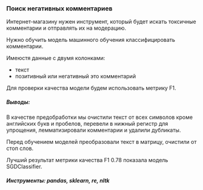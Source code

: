 ### Поиск негативных комментариев

Интернет-магазину нужен инструмент, который будет искать токсичные комментарии и отправлять их на модерацию.

Нужно обучить модель машинного обучения классифицировать комментарии.

Имеюстя данные с двумя колонками:
 - текст
 - позитивный или негативный это комментарий

Для проверки качества модели будем использовать метрику F1.

##### Выводы:
В качестве предобработки мы очистили текст от всех символов кроме английских букв и пробелов, перевели в нижный регистр для упрощения, лемматизировали комментарии и удалили дубликаты.

Перед обучением моделей преобразовали текст в матрицу, очистили от стоп слов.

Лучший результат метрики качества F1 0.78 показала модель SGDClassifier.

##### Инструменты: pandas, sklearn, re, nltk

